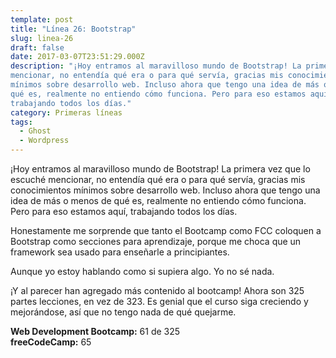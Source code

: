 ```yaml
---
template: post
title: "Línea 26: Bootstrap"
slug: linea-26
draft: false
date: 2017-03-07T23:51:29.000Z
description: "¡Hoy entramos al maravilloso mundo de Bootstrap! La primera vez que lo escuché
mencionar, no entendía qué era o para qué servía, gracias mis conocimientos
mínimos sobre desarrollo web. Incluso ahora que tengo una idea de más o menos de
qué es, realmente no entiendo cómo funciona. Pero para eso estamos aquí,
trabajando todos los días."
category: Primeras líneas
tags:
  - Ghost
  - Wordpress
---
```

¡Hoy entramos al maravilloso mundo de Bootstrap! La primera vez que lo escuché mencionar, no entendía qué era o para qué servía, gracias mis conocimientos mínimos sobre desarrollo web. Incluso ahora que tengo una idea de más o menos de qué es, realmente no entiendo cómo funciona. Pero para eso estamos aquí, trabajando todos los días.

 Honestamente me sorprende que tanto el Bootcamp como FCC coloquen a Bootstrap como secciones para aprendizaje, porque me choca que un framework sea usado para enseñarle a principiantes.

 Aunque yo estoy hablando como si supiera algo. Yo no sé nada.

 ¡Y al parecer han agregado más contenido al bootcamp! Ahora son 325 partes lecciones, en vez de 323. Es genial que el curso siga creciendo y mejorándose, así que no tengo nada de qué quejarme.

 **Web Development Bootcamp:** 61 de 325  
 **freeCodeCamp:** 65

 